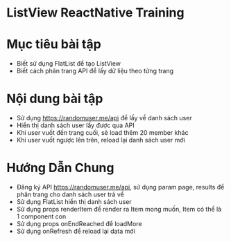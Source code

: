 # ListView ReactNative Training

# Mục tiêu bài tập
- Biết sử dụng FlatList để tạo ListView
- Biết cách phân trang API để lấy dữ liệu theo từng trang

# Nội dung bài tập

- Sử dụng https://randomuser.me/api để lấy về danh sách user
- Hiển thị danh sách user lấy được qua API
- Khi user vuốt đến trang cuối, sẽ load thêm 20 member khác
- Khi user vuốt ngược lên trên, reload lại danh sách user mới

# Hướng Dẫn Chung
- Đăng ký API https://randomuser.me/api, sử dụng param page, results để phân trang cho danh sách user trả về
- Sử dụng FlatList hiển thị danh sách user
- Sử dụng props renderItem để render ra Item mong muốn, Item có thể là 1 component con
- Sử dụng props onEndReached để loadMore
- Sử dụng onRefresh để reload lại data mới